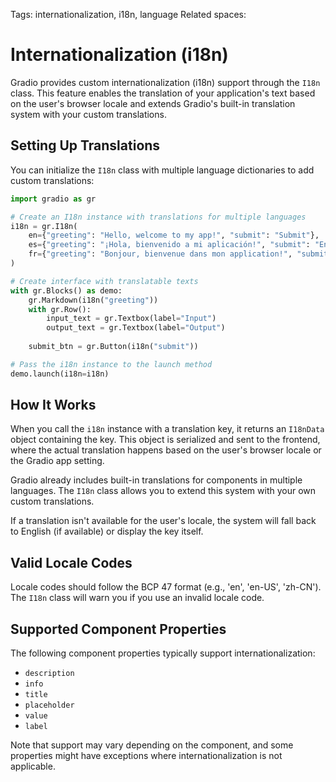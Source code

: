 Tags: internationalization, i18n, language
Related spaces:

# Internationalization (i18n)

Gradio provides custom internationalization (i18n) support through the `I18n` class. This feature enables the translation of your application's text based on the user's browser locale and extends Gradio's built-in translation system with your custom translations.

## Setting Up Translations

You can initialize the `I18n` class with multiple language dictionaries to add custom translations:

```python
import gradio as gr

# Create an I18n instance with translations for multiple languages
i18n = gr.I18n(
    en={"greeting": "Hello, welcome to my app!", "submit": "Submit"},
    es={"greeting": "¡Hola, bienvenido a mi aplicación!", "submit": "Enviar"},
    fr={"greeting": "Bonjour, bienvenue dans mon application!", "submit": "Soumettre"}
)

# Create interface with translatable texts
with gr.Blocks() as demo:
    gr.Markdown(i18n("greeting"))
    with gr.Row():
        input_text = gr.Textbox(label="Input")
        output_text = gr.Textbox(label="Output")
    
    submit_btn = gr.Button(i18n("submit"))

# Pass the i18n instance to the launch method
demo.launch(i18n=i18n)
```

## How It Works

When you call the `i18n` instance with a translation key, it returns an `I18nData` object containing the key. This object is serialized and sent to the frontend, where the actual translation happens based on the user's browser locale or the Gradio app setting.

Gradio already includes built-in translations for components in multiple languages. The `I18n` class allows you to extend this system with your own custom translations.

If a translation isn't available for the user's locale, the system will fall back to English (if available) or display the key itself.

## Valid Locale Codes

Locale codes should follow the BCP 47 format (e.g., 'en', 'en-US', 'zh-CN'). The `I18n` class will warn you if you use an invalid locale code.

## Supported Component Properties

The following component properties typically support internationalization:

- `description`
- `info`
- `title`
- `placeholder`
- `value`
- `label`

Note that support may vary depending on the component, and some properties might have exceptions where internationalization is not applicable.